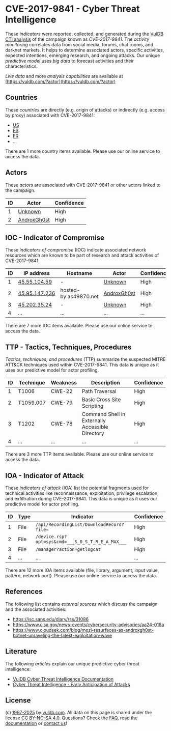# CVE-2017-9841 - Cyber Threat Intelligence

These _indicators_ were reported, collected, and generated during the [VulDB CTI analysis](https://vuldb.com/?kb.cti) of the campaign known as _CVE-2017-9841_. The _activity monitoring_ correlates data from social media, forums, chat rooms, and darknet markets. It helps to determine associated actors, specific activities, expected intentions, emerging research, and ongoing attacks. Our unique _predictive model_ uses _big data_ to forecast activities and their characteristics.

_Live data_ and more _analysis capabilities_ are available at [https://vuldb.com/?actor](https://vuldb.com/?actor)

## Countries

These _countries_ are directly (e.g. origin of attacks) or indirectly (e.g. access by proxy) associated with CVE-2017-9841:

* [US](https://vuldb.com/?country.us)
* [ES](https://vuldb.com/?country.es)
* [FR](https://vuldb.com/?country.fr)
* ...

There are 1 more country items available. Please use our online service to access the data.

## Actors

These _actors_ are associated with CVE-2017-9841 or other actors linked to the campaign.

ID | Actor | Confidence
-- | ----- | ----------
1 | [Unknown](https://vuldb.com/?actor.unknown) | High
2 | [AndroxGh0st](https://vuldb.com/?actor.androxgh0st) | High

## IOC - Indicator of Compromise

These _indicators of compromise_ (IOC) indicate associated network resources which are known to be part of research and attack activities of CVE-2017-9841.

ID | IP address | Hostname | Actor | Confidence
-- | ---------- | -------- | ----- | ----------
1 | [45.55.104.59](https://vuldb.com/?ip.45.55.104.59) | - | [Unknown](https://vuldb.com/?actor.unknown) | High
2 | [45.95.147.236](https://vuldb.com/?ip.45.95.147.236) | hosted-by.as49870.net | [AndroxGh0st](https://vuldb.com/?actor.androxgh0st) | High
3 | [45.202.35.24](https://vuldb.com/?ip.45.202.35.24) | - | [Unknown](https://vuldb.com/?actor.unknown) | High
4 | ... | ... | ... | ...

There are 7 more IOC items available. Please use our online service to access the data.

## TTP - Tactics, Techniques, Procedures

_Tactics, techniques, and procedures_ (TTP) summarize the suspected MITRE ATT&CK techniques used within CVE-2017-9841. This data is unique as it uses our predictive model for actor profiling.

ID | Technique | Weakness | Description | Confidence
-- | --------- | -------- | ----------- | ----------
1 | T1006 | CWE-22 | Path Traversal | High
2 | T1059.007 | CWE-79 | Basic Cross Site Scripting | High
3 | T1202 | CWE-78 | Command Shell in Externally Accessible Directory | High
4 | ... | ... | ... | ...

There are 3 more TTP items available. Please use our online service to access the data.

## IOA - Indicator of Attack

These _indicators of attack_ (IOA) list the potential fragments used for technical activities like reconnaissance, exploitation, privilege escalation, and exfiltration during CVE-2017-9841. This data is unique as it uses our predictive model for actor profiling.

ID | Type | Indicator | Confidence
-- | ---- | --------- | ----------
1 | File | `/api/RecordingList/DownloadRecord?file=` | High
2 | File | `/device.rsp?opt=sys&cmd=___S_O_S_T_R_E_A_MAX___` | High
3 | File | `/manager?action=getlogcat` | High
4 | ... | ... | ...

There are 12 more IOA items available (file, library, argument, input value, pattern, network port). Please use our online service to access the data.

## References

The following list contains _external sources_ which discuss the campaign and the associated activities:

* https://isc.sans.edu/diary/rss/31086
* https://www.cisa.gov/news-events/cybersecurity-advisories/aa24-016a
* https://www.cloudsek.com/blog/mozi-resurfaces-as-androxgh0st-botnet-unraveling-the-latest-exploitation-wave

## Literature

The following _articles_ explain our unique predictive cyber threat intelligence:

* [VulDB Cyber Threat Intelligence Documentation](https://vuldb.com/?kb.cti)
* [Cyber Threat Intelligence - Early Anticipation of Attacks](https://www.scip.ch/en/?labs.20201022)

## License

(c) [1997-2025](https://vuldb.com/?kb.changelog) by [vuldb.com](https://vuldb.com/?kb.about). All data on this page is shared under the license [CC BY-NC-SA 4.0](https://creativecommons.org/licenses/by-nc-sa/4.0/). Questions? Check the [FAQ](https://vuldb.com/?kb.faq), read the [documentation](https://vuldb.com/?kb) or [contact us](https://vuldb.com/?contact)!
